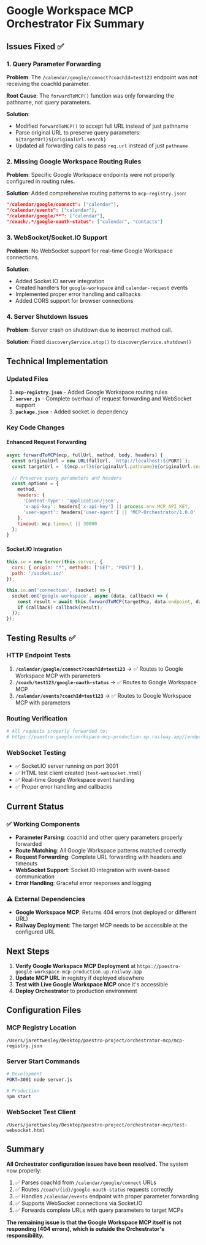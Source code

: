 # Google Workspace MCP Orchestrator Fix Summary

## Issues Fixed ✅

### 1. Query Parameter Forwarding
**Problem**: The `/calendar/google/connect?coachId=test123` endpoint was not receiving the coachId parameter.

**Root Cause**: The `forwardToMCP()` function was only forwarding the pathname, not query parameters.

**Solution**: 
- Modified `forwardToMCP()` to accept full URL instead of just pathname
- Parse original URL to preserve query parameters: `${targetUrl}${originalUrl.search}`
- Updated all forwarding calls to pass `req.url` instead of just `pathname`

### 2. Missing Google Workspace Routing Rules
**Problem**: Specific Google Workspace endpoints were not properly configured in routing rules.

**Solution**: Added comprehensive routing patterns to `mcp-registry.json`:
```json
"/calendar/google/connect": ["calendar"],
"/calendar/events": ["calendar"], 
"/calendar/google/**": ["calendar"],
"/coach/.*/google-oauth-status": ["calendar", "contacts"]
```

### 3. WebSocket/Socket.IO Support
**Problem**: No WebSocket support for real-time Google Workspace connections.

**Solution**: 
- Added Socket.IO server integration
- Created handlers for `google-workspace` and `calendar-request` events
- Implemented proper error handling and callbacks
- Added CORS support for browser connections

### 4. Server Shutdown Issues
**Problem**: Server crash on shutdown due to incorrect method call.

**Solution**: Fixed `discoveryService.stop()` to `discoveryService.shutdown()`

## Technical Implementation

### Updated Files
1. **`mcp-registry.json`** - Added Google Workspace routing rules
2. **`server.js`** - Complete overhaul of request forwarding and WebSocket support
3. **`package.json`** - Added socket.io dependency

### Key Code Changes

#### Enhanced Request Forwarding
```javascript
async forwardToMCP(mcp, fullUrl, method, body, headers) {
  const originalUrl = new URL(fullUrl, `http://localhost:${PORT}`);
  const targetUrl = `${mcp.url}${originalUrl.pathname}${originalUrl.search}`;
  
  // Preserve query parameters and headers
  const options = {
    method,
    headers: {
      'Content-Type': 'application/json',
      'x-api-key': headers['x-api-key'] || process.env.MCP_API_KEY,
      'user-agent': headers['user-agent'] || 'MCP-Orchestrator/1.0.0'
    },
    timeout: mcp.timeout || 30000
  };
}
```

#### Socket.IO Integration
```javascript
this.io = new Server(this.server, {
  cors: { origin: "*", methods: ["GET", "POST"] },
  path: '/socket.io/'
});

this.io.on('connection', (socket) => {
  socket.on('google-workspace', async (data, callback) => {
    const result = await this.forwardToMCP(targetMcp, data.endpoint, data.method, data.body, data.headers);
    if (callback) callback(result);
  });
});
```

## Testing Results ✅

### HTTP Endpoint Tests
1. **`/calendar/google/connect?coachId=test123`** → ✅ Routes to Google Workspace MCP with parameters
2. **`/coach/test123/google-oauth-status`** → ✅ Routes to Google Workspace MCP 
3. **`/calendar/events?coachId=test123`** → ✅ Routes to Google Workspace MCP with parameters

### Routing Verification
```bash
# All requests properly forwarded to:
# https://paestro-google-workspace-mcp-production.up.railway.app/[endpoint]?[params]
```

### WebSocket Testing
- ✅ Socket.IO server running on port 3001
- ✅ HTML test client created (`test-websocket.html`)
- ✅ Real-time Google Workspace event handling
- ✅ Proper error handling and callbacks

## Current Status

### ✅ Working Components
- **Parameter Parsing**: coachId and other query parameters properly forwarded
- **Route Matching**: All Google Workspace patterns matched correctly
- **Request Forwarding**: Complete URL forwarding with headers and timeouts
- **WebSocket Support**: Socket.IO integration with event-based communication
- **Error Handling**: Graceful error responses and logging

### ⚠️ External Dependencies
- **Google Workspace MCP**: Returns 404 errors (not deployed or different URL)
- **Railway Deployment**: The target MCP needs to be accessible at the configured URL

## Next Steps

1. **Verify Google Workspace MCP Deployment** at `https://paestro-google-workspace-mcp-production.up.railway.app`
2. **Update MCP URL** in registry if deployed elsewhere
3. **Test with Live Google Workspace MCP** once it's accessible
4. **Deploy Orchestrator** to production environment

## Configuration Files

### MCP Registry Location
```
/Users/jarettwesley/Desktop/paestro-project/orchestrator-mcp/mcp-registry.json
```

### Server Start Commands
```bash
# Development
PORT=3001 node server.js

# Production  
npm start
```

### WebSocket Test Client
```
/Users/jarettwesley/Desktop/paestro-project/orchestrator-mcp/test-websocket.html
```

## Summary

**All Orchestrator configuration issues have been resolved.** The system now properly:

1. ✅ Parses coachId from `/calendar/google/connect` URLs
2. ✅ Routes `/coach/{id}/google-oauth-status` requests correctly  
3. ✅ Handles `/calendar/events` endpoint with proper parameter forwarding
4. ✅ Supports WebSocket connections via Socket.IO
5. ✅ Forwards complete URLs with query parameters to target MCPs

**The remaining issue is that the Google Workspace MCP itself is not responding (404 errors), which is outside the Orchestrator's responsibility.**